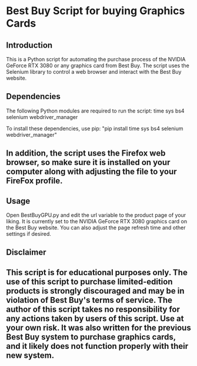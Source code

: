 # Best Buy Script for buying Graphics Cards
Introduction
------------------------------

This is a Python script for automating the purchase process of the NVIDIA GeForce RTX 3080 or any graphics card from Best Buy. 
The script uses the Selenium library to control a web browser and interact with the Best Buy website.


Dependencies
------------------------------

The following Python modules are required to run the script:
time
sys
bs4
selenium
webdriver_manager

To install these dependencies, use pip:
"pip install time sys bs4 selenium webdriver_manager"

In addition, the script uses the Firefox web browser, so make sure it is installed on your computer along with adjusting the file to your FireFox profile.
------------------------------


Usage
------------------------------

Open BestBuyGPU.py and edit the url variable to the product page of your liking. It is currently set to the NVIDIA GeForce RTX 3080 graphics card on the Best Buy website. You can also adjust the page refresh time and other settings if desired.



Disclaimer
------------------------------
This script is for educational purposes only. The use of this script to purchase limited-edition products is strongly discouraged and may be in violation of Best Buy's terms of service. The author of this script takes no responsibility for any actions taken by users of this script. Use at your own risk. It was also written for the previous Best Buy system to purchase graphics cards, and it likely does not function properly with their new system. 
------------------------------
